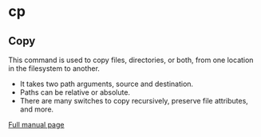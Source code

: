 # cp

## Copy

This command is used to copy files, directories, or both, from one location in the filesystem to another. 

* It takes two path arguments, source and destination.
* Paths can be relative or absolute.
* There are many switches to copy recursively, preserve file attributes, and more.

[Full manual page](http://man7.org/linux/man-pages/man1/cp.1.html)